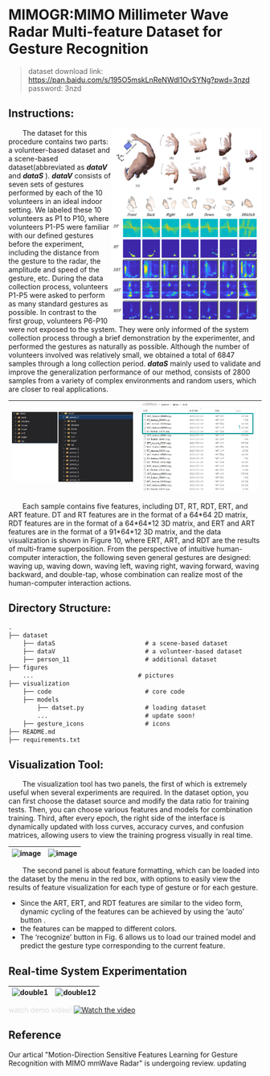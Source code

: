 # MIMOGR:MIMO Millimeter Wave Radar Multi-feature Dataset for Gesture Recognition

> dataset download link: https://pan.baidu.com/s/195O5mskLnReNWdl1OvSYNg?pwd=3nzd 
password: 3nzd 

## Instructions: 
<img align="right" width = "300" height = "380" src="figures//featureshow.png"/>

&emsp;&emsp;The dataset for this procedure contains two parts: a volunteer-based dataset and a scene-based dataset(abbreviated as __*dataV*__  and __*dataS*__ ). __*dataV*__ consists of seven sets of gestures performed by each of the 10 volunteers in an ideal indoor setting. We labeled these 10 volunteers as P1 to P10, where volunteers P1-P5 were familiar with our defined gestures before the experiment, including the distance from the gesture to the radar, the amplitude and speed of the gesture, etc. During the data collection process, volunteers P1-P5 were asked to perform as many standard gestures as possible. In contrast to the first group, volunteers P6-P10 were not exposed to the system. They were only informed of the system collection process through a brief demonstration by the experimenter, and performed the gestures as naturally as possible. Although the number of volunteers involved was relatively small, we obtained a total of 6847 samples through a long collection period. __*dataS*__ mainly used to validate and improve the generalization performance of our method, consists of 2800 samples from a variety of complex environments and random users, which are closer to real applications.

![image](figures//1.jpg)|![image](figures//2.jpg)
---|---

&emsp;&emsp;Each sample contains five features, including DT, RT, RDT, ERT, and ART feature. DT and RT features are in the format of a 64\*64 2D matrix, RDT features are in the format of a 64\*64\*12 3D matrix, and ERT and ART features are in the format of a 91\*64\*12 3D matrix, and the data visualization is shown in Figure 10, where ERT, ART, and RDT are the results of multi-frame superposition. From the perspective of intuitive human-computer interaction, the following seven general gestures are designed: waving up, waving down, waving left, waving right, waving forward, waving backward, and double-tap, whose combination can realize most of the human-computer interaction actions.

## Directory Structure:
    .
    ├── dataset                         
        ├── dataS                         # a scene-based dataset
        ├── dataV                         # a volunteer-based dataset
        ├── person_11                     # additional dataset
    ├── figures
        ...                             # pictures
    ├── visualization                   
        ├── code                          # core code
        ├── models    
            ├── datset.py                 # loading dataset          
            ...                           # update soon!
        ├── gesture_icons                 # icons
    ├── README.md
    ├── requirements.txt

## Visualization Tool:
&emsp;&emsp;The visualization tool has two panels, the first of which is extremely useful when several experiments are required. In the dataset option, you can first choose the dataset source and modify the data ratio for training tests. Then, you can choose various features and models for combination training. Third, after every epoch, the right side of the interface is dynamically updated with loss curves, accuracy curves, and confusion matrices, allowing users to view the training progress visually in real time.

![image](figures//3.gif)|![image](figures//4.gif)
---|---

&emsp;&emsp;The second panel is about feature formatting, which can be loaded into the dataset  by the menu in the red box, with options to easily view the results of feature visualization for each type of gesture or for each gesture.
+ Since the ART, ERT, and RDT features are similar to the video form, dynamic cycling of the features can be achieved by using the ‘auto’ button .
+ the features can be mapped to different colors.
+ The ‘recognize’ button in Fig. 6 allows us to load our trained model and predict the gesture type corresponding to the current feature.




## Real-time System Experimentation

![double1](https://user-images.githubusercontent.com/25380489/218654026-fd4ca34e-8813-4396-9650-58f4bc7b792d.gif)|![double12](https://user-images.githubusercontent.com/25380489/218654041-fc0fe476-398f-4f84-b2e4-881bb35e340c.gif)
---|---

<!--
![image](figures//frontback.gif) | ![image](figures//leftright.gif) | ![image](figures//updown.gif)
---|---|---
-->
<font color= #DCDCDC> watch demo video!</font>
[![Watch the video](https://user-images.githubusercontent.com/25380489/218722120-fbcdf2b3-ed1a-4e30-abc8-cc497104dc15.jpg)](https://www.bilibili.com/video/BV1ux4y157f5/)
## Reference
Our artical "Motion-Direction Sensitive Features Learning for Gesture Recognition with MIMO mmWave Radar" is undergoing review. updating
